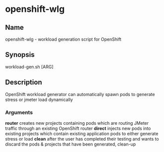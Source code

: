 # openshift-wlg

## Name
openshift-wlg - workload generation script for OpenShift

## Synopsis
workload-gen.sh [ARG]

## Description
OpenShift workload generator can automatically spawn pods to generate stress or jmeter load dynamically

### Arguments
**router**
	creates new projects containing pods which are routing JMeter traffic through an existing OpenShift router
**direct**
	injects new pods into existing projects which contain existing application pods to either generate stress or load
**clean**
	after the user has completed their testing and wants to discard the pods & projects that have been generated, clean-up
